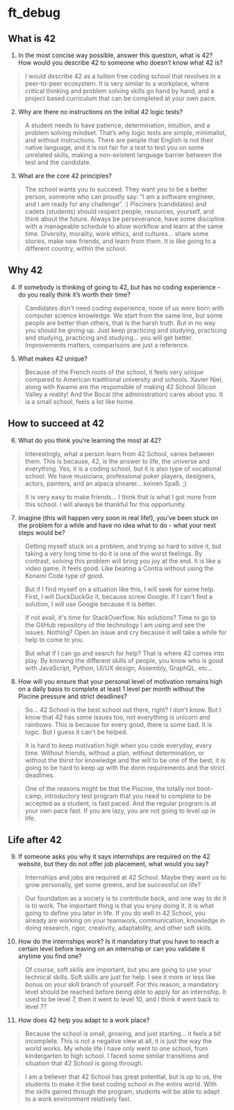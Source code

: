 # ft_debug

## What is 42

1. In the most concise way possible, answer this question, what is 42?
How would you describe 42 to someone who doesn’t know what 42 is?

> I would describe 42 as a tuition free coding school that revolves in a
peer-to-peer ecosystem. It is very similar to a workplace, where critical
thinking and problem solving skills go hand by hand, and a project based
curriculum that can be completed at your own pace.

2. Why are there no instructions on the initial 42 logic tests?

> A student needs to have patience, determination, intuition, and a problem
solving mindset. That’s why logic tests are simple, minimalist, and without
instructions. There are people that English is not their native language,
and it is not fair for a test to test you on some unrelated skills,
making a non-existent language barrier between the test and the candidate.

3. What are the core 42 principles?

> The school wants you to succeed.
They want you to be a better person, someone who can proudly say:
“I am a software engineer, and I am ready for any challenge”. :)
Pisciners (candidates) and cadets (students) should respect people, resources,
yourself, and think about the future. Always be perseverance, have some
discipline with a manageable schedule to allow workflow and learn at the
same time.
Diversity, morality, work ethics, and cultures… share some stories,
make new friends, and learn from them.
It is like going to a different country, within the school.

## Why 42

4. If somebody is thinking of going to 42, but has no coding
experience - do you really think it’s worth their time?

> Candidates don't need coding experience, none of us were born with
computer science knowledge. We start from the same line, but some people are
better than others, that is the harsh truth. But in no way you should be
giving up. Just keep practicing and studying, practicing and studying,
practicing and studying… you will get better. Improvements matters,
comparisons are just a reference.

5. What makes 42 unique?

> Because of the French roots of the school, it feels very unique compared to
American traditional university and schools. Xavier Niel, along with Kwame are
the responsible of making 42 School Silicon Valley a reality!
And the Bocal (the administration) cares about you.
It is a small school, feels a lot like home.

## How to succeed at 42

6. What do you think you’re learning the most at 42?

> Interestingly, what a person learn from 42 School, varies between them.
This is because, 42, is the answer to life, the universe and everything.
Yes, it is a coding school, but it is also type of vocational school.
We have musicians, professional poker players, designers, actors, painters,
and an alpaca shearer… keinen Spaß. ;)

> It is very easy to make friends…
I think that is what I got more from this school.
I will always be thankful for this opportunity.

7. Imagine (this will happen very soon in real life!), you’ve been stuck on the
problem for a while and have no idea what to do - what your next steps would be?

> Getting myself stuck on a problem, and trying so hard to solve it,
but taking a very long time to do it is one of the worst feelings.
By contrast, solving this problem will bring you joy at the end.
It is like a video game.
It feels good.
Like beating a Contra without using the Konami Code type of good.

> But if I find myself on a situation like this, I will seek for some help.
First, I will DuckDuckGo it, because screw Google.
If I can't find a solution, I will use Google because it is better.

> If not avail, it's time for StackOverflow.
No solutions?
Time to go to the GitHub repository of the technology I am using and
see the issues.
Nothing?
Open an issue and cry because it will take a while for help to come to you.

> But what if I can go and search for help?
That is where 42 comes into play.
By knowing the different skills of people, you know who is good with
JavaScript, Python, UI/UX design, Assembly, GraphQL, etc…

8. How will you ensure that your personal level of motivation remains high
on a daily basis to complete at least 1 level per month without the Piscine
pressure and strict deadlines?

> So… 42 School is the best school out there, right?
I don't know. But I know that 42 has some issues too, not everything is
unicorn and rainbows.
This is because for every good, there is some bad.
It is logic.
But I guess it can't be helped.

> It is hard to keep motivation high when you code everyday, every time.
Without friends, without a plan, without determination, or without the thirst
for knowledge and the will to be one of the best, it is going to be hard to
keep up with the dorm requirements and the strict deadlines.

> One of the reasons might be that the Piscine, the totally not boot-camp,
introductory test program that you need to complete to be accepted as a student,
is fast paced.
And the regular program is at your own pace fast.
If you are lazy, you are not going to level up in life.

## Life after 42

9. If someone asks you why it says internships are required on the 42 website,
but they do not offer job placement, what would you say?

> Internships and jobs are required at 42 School.
Maybe they want us to grow personally, get some greens, and be successful
on life?

> Our foundation as a society is to contribute back, and one way to do it is
to work. The important thing is that you enjoy doing it.
It is what going to define you later in life.
If you do well in 42 School, you already are working on your teamwork,
communication, knowledge in doing research, rigor, creativity, adaptability,
and other soft skills.

10. How do the internships work? Is it mandatory that you have to reach a
certain level before leaving on an internship or can you validate it anytime
you find one?

> Of course, soft skills are important, but you are going to use your
technical skills.
Soft skills are just for help.
I see it more or less like bonus on your skill branch of yourself.
For this reason, a mandatory level should be reached before being able to
apply for an internship.
It used to be level 7, then it went to level 10,
and I think it went back to level 7?

11. How does 42 help you adapt to a work place?

> Because the school is small, growing, and just starting…
it feels a bit incomplete.
This is not a negative view at all, it is just the way the world works.
My whole life I have only went to one school, from kindergarten to high school.
I faced some similar transitions and situation that 42 School is going through.

> I am a believer that 42 School has great potential, but is up to us,
the students to make it the best coding school in the entire world.
With the skills gained through the program, students will be able to adapt to a
work environment relatively fast.
